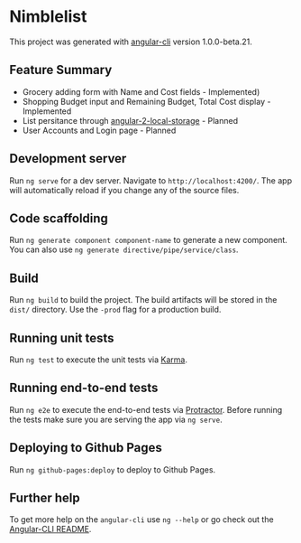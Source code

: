 # Nimblelist

This project was generated with [angular-cli](https://github.com/angular/angular-cli) version 1.0.0-beta.21.

## Feature Summary
* Grocery adding form with Name and Cost fields - Implemented)
* Shopping Budget input and Remaining Budget, Total Cost display - Implemented
* List persitance through [angular-2-local-storage](https://www.npmjs.com/package/angular-2-local-storage) - Planned
* User Accounts and Login page - Planned

## 

## Development server
Run `ng serve` for a dev server. Navigate to `http://localhost:4200/`. The app will automatically reload if you change any of the source files.

## Code scaffolding

Run `ng generate component component-name` to generate a new component. You can also use `ng generate directive/pipe/service/class`.

## Build

Run `ng build` to build the project. The build artifacts will be stored in the `dist/` directory. Use the `-prod` flag for a production build.

## Running unit tests

Run `ng test` to execute the unit tests via [Karma](https://karma-runner.github.io).

## Running end-to-end tests

Run `ng e2e` to execute the end-to-end tests via [Protractor](http://www.protractortest.org/).
Before running the tests make sure you are serving the app via `ng serve`.

## Deploying to Github Pages

Run `ng github-pages:deploy` to deploy to Github Pages.

## Further help

To get more help on the `angular-cli` use `ng --help` or go check out the [Angular-CLI README](https://github.com/angular/angular-cli/blob/master/README.md).
